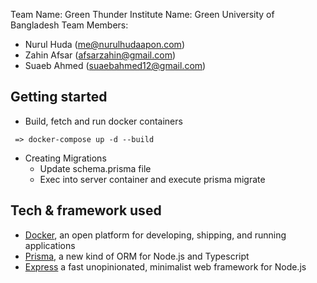 Team Name: Green Thunder
Institute Name: Green University of Bangladesh
Team Members:

- Nurul Huda (me@nurulhudaapon.com)
- Zahin Afsar (afsarzahin@gmail.com)
- Suaeb Ahmed (suaebahmed12@gmail.com)

## Getting started

- Build, fetch and run docker containers

```
 => docker-compose up -d --build

```

- Creating Migrations
  - Update schema.prisma file
  - Exec into server container and execute prisma migrate

## Tech & framework used

- [Docker](https://www.docker.com/), an open platform for developing, shipping, and running applications
- [Prisma](https://www.prisma.io/), a new kind of ORM for Node.js and Typescript
- [Express](https://expressjs.com/) a fast unopinionated, minimalist web framework for Node.js
